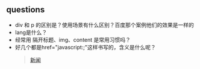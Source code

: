 ## questions ##
- div 和 p 的区别是？使用场景有什么区别？百度那个案例他们的效果是一样的
- lang是什么？
- 经常用 <!--<div class="form-item"></div>   --> 隔开标题、img、content 是常用习惯吗？
- 好几个都是href="javascript:;"这样书写的，含义是什么呢？
    > <a href="javascript:;">新闻</a> 

    
    
    
